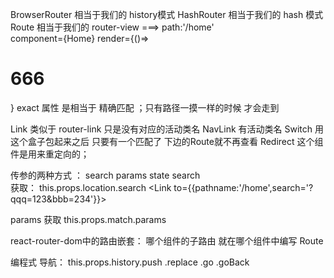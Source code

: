 BrowserRouter  相当于我们的 history模式
HashRouter    相当于我们的  hash 模式
  Route   相当于我们的 router-view  ===>
          path:'/home'  
          component={Home}
          render={()=><h1>666</h1>}
          exact 属性 是相当于 精确匹配 ；只有路径一摸一样的时候 才会走到


  Link    类似于 router-link 只是没有对应的活动类名
  NavLink  有活动类名 
  Switch  用这个盒子包起来之后 只要有一个匹配了 下边的Route就不再查看
  Redirect  这个组件是用来重定向的；




  传参的两种方式 ： search   params  state
  search  
    <Link to="/home?qq=123&bb=234">   获取： this.props.location.search
    <Link to={{pathname:'/home',search='?qqq=123&bbb=234'}}>

  params 
    <Route path='/home/:aaa' component={HOME}>
    <Link to='/home/666'>   获取  this.props.match.params


react-router-dom中的路由嵌套：
哪个组件的子路由  就在哪个组件中编写 Route    


编程式 导航： this.props.history.push  .replace   .go .goBack
  
